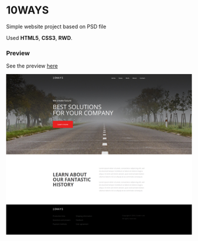 # 10WAYS
Simple website project based on PSD file

Used __HTML5__, __CSS3__, __RWD__.

### Preview
See the preview [here](https://dabrovsky.github.io/10WAYS/)

![layout](images/10ways.png)
